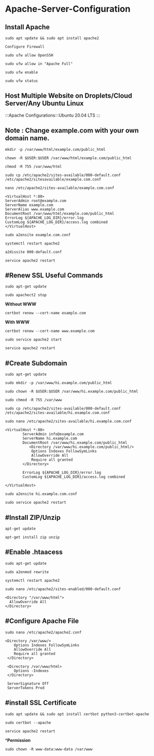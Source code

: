 # Apache-Server-Configuration
Install Apache
---------------------------------------------------------
`sudo apt update && sudo apt install apache2`

`Configure Firewall`

`sudo ufw allow OpenSSH`


`sudo ufw allow in "Apache Full"`


`sudo ufw enable`


`sudo ufw status`


Host Multiple Website on Droplets/Cloud Server/Any Ubuntu Linux
---------------------------------------------------------
:::Apache Configurations:::Ubuntu 20.04 LTS :::

Note : Change example.com with your own domain name.
------------------------------------------------------------------
`mkdir -p /var/www/html/example.com/public_html`

`chown -R $USER:$USER /var/www/html/example.com/public_html`

`chmod -R 755 /var/www/html`

`sudo cp /etc/apache2/sites-available/000-default.conf /etc/apache2/sitesavailable/example.com.conf`

`nano /etc/apache2/sites-available/example.com.conf`

```
<VirtualHost *:80>
ServerAdmin root@example.com
ServerName example.com
ServerAlias www.example.com
DocumentRoot /var/www/html/example.com/public_html
ErrorLog ${APACHE_LOG_DIR}/error.log
CustomLog ${APACHE_LOG_DIR}/access.log combined
</VirtualHost>
```

`sudo a2ensite example.com.conf`

`systemctl restart apache2`

`a2dissite 000-default.conf`

`service apache2 restart`

 

#Renew SSL Useful Commands
---------------------------------------------------------
`sudo apt-get update`


`sudo apachect2 stop`

**Without WWW**

`certbot renew --cert-name example.com`

**With WWW**

`certbot renew --cert-name www.example.com`


`sudo service apache2 start`


`service apache2 restart`



#Create Subdomain
---------------------------------------------------------
`sudo apt-get update`

`sudo mkdir -p /var/www/hi.example.com/public_html`

`sudo chown -R $USER:$USER /var/www/hi.example.com/public_html`

`sudo chmod -R 755 /var/www`


`sudo cp /etc/apache2/sites-available/000-default.conf /etc/apache2/sites-available/hi.example.com.conf`


`sudo nano /etc/apache2/sites-available/hi.example.com.conf`

```
<VirtualHost *:80>
        ServerAdmin info@example.com
        ServerName hi.example.com
        DocumentRoot /var/www/hi.example.com/public_html
           <Directory /var/www/hi.example.com/public_html/>
            Options Indexes FollowSymLinks
            AllowOverride All
            Require all granted
        </Directory>

        ErrorLog ${APACHE_LOG_DIR}/error.log
        CustomLog ${APACHE_LOG_DIR}/access.log combined

</VirtualHost>

```

`sudo a2ensite hi.example.com.conf`


`sudo service apache2 restart`



#Install ZIP/Unzip
---------------------------------------------------------
`apt-get update`


`apt-get install zip unzip`

#Enable .htaacess
---------------------------------------------------------
`sudo apt-get update`


`sudo a2enmod rewrite`


`systemctl restart apache2`


`sudo nano /etc/apache2/sites-enabled/000-default.conf`

```
<Directory "/var/www/html">
  AllowOverride All
</Directory>
```
#Configure Apache File
---------------------------------------------------------
`sudo nano /etc/apache2/apache2.conf`

```
<Directory /var/www/>
    Options Indexes FollowSymLinks
    AllowOverride All
    Require all granted
 </Directory>
```
```
 <Directory /var/www/html>
    Options -Indexes
 </Directory>
```
```
 ServerSignature Off
 ServerTokens Prod
```
#install SSL Certificate
---------------------------------------------------------
`sudo apt update && sudo apt install certbot python3-certbot-apache`


`sudo certbot --apache`


`service apache2 restart`

***Permission**

`sudo chown -R www-data:www-data /var/www`

